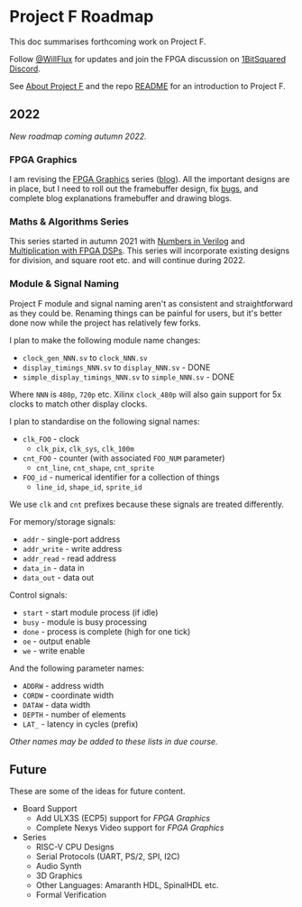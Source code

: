 # Project F Roadmap

This doc summarises forthcoming work on Project F.

Follow [@WillFlux](https://twitter.com/WillFlux) for updates and join the FPGA discussion on [1BitSquared Discord](https://1bitsquared.com/pages/chat).

See [About Project F](https://projectf.io/about/) and the repo [README](README.md) for an introduction to Project F.

## 2022

_New roadmap coming autumn 2022._

### FPGA Graphics

I am revising the [FPGA Graphics](graphics/) series ([blog](https://projectf.io/posts/fpga-graphics/)). All the important designs are in place, but I need to roll out the framebuffer design, fix [bugs](https://github.com/projf/projf-explore/issues), and complete blog explanations framebuffer and drawing blogs.

### Maths & Algorithms Series

This series started in autumn 2021 with [Numbers in Verilog](https://projectf.io/posts/numbers-in-verilog/) and [Multiplication with FPGA DSPs](https://projectf.io/posts/multiplication-fpga-dsps/). This series will incorporate existing designs for division, and square root etc. and will continue during 2022.

### Module & Signal Naming

Project F module and signal naming aren't as consistent and straightforward as they could be. Renaming things can be painful for users, but it's better done now while the project has relatively few forks.

I plan to make the following module name changes:

* `clock_gen_NNN.sv` to `clock_NNN.sv`
* `display_timings_NNN.sv` to `display_NNN.sv` - DONE
* `simple_display_timings_NNN.sv` to `simple_NNN.sv` - DONE

Where `NNN` is `480p`, `720p` etc. Xilinx `clock_480p` will also gain support for 5x clocks to match other display clocks.

I plan to standardise on the following signal names:

* `clk_FOO` - clock
  * `clk_pix`, `clk_sys`, `clk_100m`
* `cnt_FOO` - counter (with associated `FOO_NUM` parameter)
  * `cnt_line`, `cnt_shape`, `cnt_sprite`
* `FOO_id` - numerical identifier for a collection of things
  * `line_id`, `shape_id`, `sprite_id`

We use `clk` and `cnt` prefixes because these signals are treated differently.

For memory/storage signals:

* `addr` - single-port address
* `addr_write` - write address
* `addr_read` - read address
* `data_in` - data in
* `data_out` - data out

Control signals:

* `start` - start module process (if idle)
* `busy` - module is busy processing
* `done` - process is complete (high for one tick)
* `oe` - output enable
* `we` - write enable

And the following parameter names:

* `ADDRW` - address width
* `CORDW` - coordinate width
* `DATAW` - data width
* `DEPTH` - number of elements
* `LAT_` - latency in cycles (prefix)

_Other names may be added to these lists in due course._

## Future

These are some of the ideas for future content.

* Board Support
  * Add ULX3S (ECP5) support for _FPGA Graphics_
  * Complete Nexys Video support for _FPGA Graphics_
* Series
  * RISC-V CPU Designs
  * Serial Protocols (UART, PS/2, SPI, I2C)
  * Audio Synth
  * 3D Graphics
  * Other Languages: Amaranth HDL, SpinalHDL etc.
  * Formal Verification
